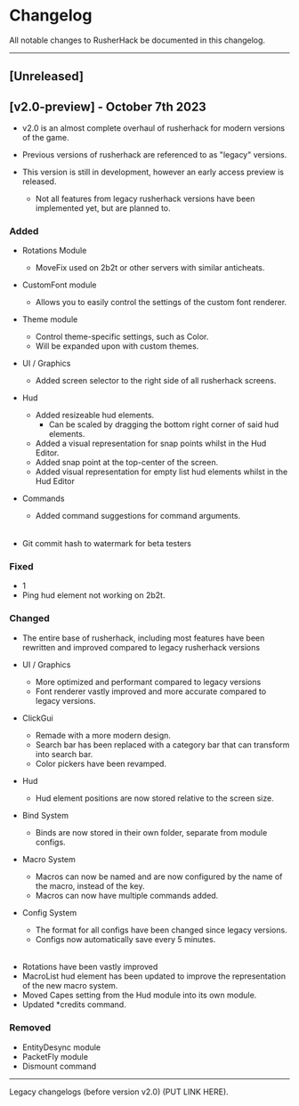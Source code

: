 # Changelog
All notable changes to RusherHack be documented in this changelog.

---

## [Unreleased]

## [v2.0-preview] - October 7th 2023

- v2.0 is an almost complete overhaul of rusherhack for modern versions of the game.
- Previous versions of rusherhack are referenced to as "legacy" versions.

- This version is still in development, however an early access preview is released.
  - Not all features from legacy rusherhack versions have been implemented yet, but are planned to.


### Added

- Rotations Module
  - MoveFix used on 2b2t or other servers with similar anticheats.

- CustomFont module
  - Allows you to easily control the settings of the custom font renderer.

- Theme module
  - Control theme-specific settings, such as Color.
  - Will be expanded upon with custom themes.

- UI / Graphics
  - Added screen selector to the right side of all rusherhack screens.

- Hud
  - Added resizeable hud elements.
    - Can be scaled by dragging the bottom right corner of said hud elements.
  - Added a visual representation for snap points whilst in the Hud Editor.
  - Added snap point at the top-center of the screen.
  - Added visual representation for empty list hud elements whilst in the Hud Editor

- Commands
  - Added command suggestions for command arguments.

######

- Git commit hash to watermark for beta testers

### Fixed

- 1
- Ping hud element not working on 2b2t.


### Changed

- The entire base of rusherhack, including most features have been rewritten and improved compared to legacy rusherhack versions

- UI / Graphics
  - More optimized and performant compared to legacy versions
  - Font renderer vastly improved and more accurate compared to legacy versions.

- ClickGui
  - Remade with a more modern design.
  - Search bar has been replaced with a category bar that can transform into search bar.
  - Color pickers have been revamped.

- Hud
  - Hud element positions are now stored relative to the screen size.

- Bind System
  - Binds are now stored in their own folder, separate from module configs.

- Macro System
  - Macros can now be named and are now configured by the name of the macro, instead of the key.
  - Macros can now have multiple commands added.

- Config System
  - The format for all configs have been changed since legacy versions.
  - Configs now automatically save every 5 minutes.

######
- Rotations have been vastly improved
- MacroList hud element has been updated to improve the representation of the new macro system.
- Moved Capes setting from the Hud module into its own module.
- Updated *credits command.


### Removed

- EntityDesync module
- PacketFly module
- Dismount command

---

Legacy changelogs (before version v2.0) (PUT LINK HERE).
